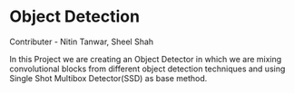 # Object Detection

Contributer - Nitin Tanwar, Sheel Shah


In this Project we are creating an Object Detector in which we are mixing convolutional blocks from different object detection techniques and using Single Shot Multibox Detector(SSD) as base method.
